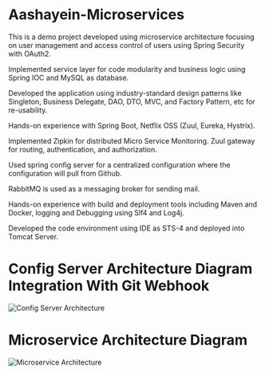 # Aashayein-Microservices

This is a demo project developed using microservice architecture focusing on user management and access control of users using Spring Security with OAuth2.

Implemented service layer for code modularity and business logic using Spring IOC and MySQL as database.

Developed the application using industry-standard design patterns like Singleton, Business Delegate, DAO, DTO, MVC, and Factory Pattern, etc for re-usability.

Hands-on experience with Spring Boot, Netflix OSS (Zuul, Eureka, Hystrix).

Implemented Zipkin for distributed Micro Service Monitoring. Zuul gateway for routing, authentication, and authorization.

Used spring config server for a centralized configuration where the configuration will pull from Github.

RabbitMQ is used as a messaging broker for sending mail.

Hands-on experience with build and deployment tools including Maven and Docker, logging and Debugging using Slf4 and Log4j.

Developed the code environment using IDE as STS-4 and deployed into Tomcat Server.


# Config Server Architecture Diagram Integration With Git Webhook


![Config Server Architecture](https://github.com/avishek-akd/Aashayein-Microservices/blob/master/documentation/Config%20Server%20Architecture.png)


# Microservice Architecture Diagram


![Microservice Architecture](https://github.com/avishek-akd/Aashayein-Microservices/blob/master/documentation/Microservice%20Architecture.png)
